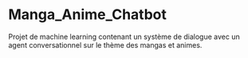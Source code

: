 # Manga_Anime_Chatbot
Projet de machine learning contenant un système de dialogue avec un agent conversationnel sur le thème des mangas et animes.
